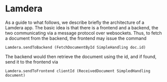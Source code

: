 # Lamdera

As a guide to what follows, we describe briefly the 
architecture of a Lamdera app.  The basic idea
is that there is a frontend and a backend, the two 
communicating via a message protocol over websockets.
Thus, to fetch a document from the backend, the frontend
may issue the command

```
Lamdera.sendToBackend (FetchDocumentById SimpleHandling doc.id)
```

The backend would then retrieve the document using the id,
and if found, send it to the frontend via

```
Lamdera.sendToFrontend clientId (ReceivedDocument SimpledHandling document)
```